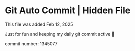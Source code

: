 # Git Auto Commit | Hidden File

This file was added Feb 12, 2025

Just for fun and keeping my daily git commit active 🤪

commit number: 1345077
